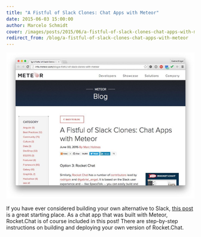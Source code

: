 ```yaml
---
title: "A Fistful of Slack Clones: Chat Apps with Meteor"
date: 2015-06-03 15:00:00
author: Marcelo Schmidt
cover: /images/posts/2015/06/a-fistful-of-slack-clones-chat-apps-with-meteor/meteor.jpg
redirect_from: /blog/a-fistful-of-slack-clones-chat-apps-with-meteor
---
```


![](/images/posts/2015/06/a-fistful-of-slack-clones-chat-apps-with-meteor/Meteor-Blog---Jun-3-2015.jpg?)

If you have ever considered building your own alternative to Slack, [this post](http://info.meteor.com/blog/a-fistful-of-slack-clones-with-meteor) is a great starting place. As a chat app that was built with Meteor, Rocket.Chat is of course included in this post! There are step-by-step instructions on building and deploying your own version of Rocket.Chat.
